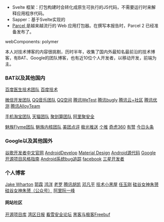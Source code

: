 - Svelte 框架：打包构建时会转化成原生可执行的JS代码，不需要运行时来解释应用程序代码。
- Sapper：基于Svelte实现的
- [Parcel ](https://www.infoq.com/news/2018/01/parceljs-zero-config-module-bund/)是越来越流行的 Web 应用打包器。在撰写本报告时，Parcel 2 已经准备发布了。



webComponents: polymer



本人对技术博客的内容很挑剔，历时半年，收集了国内外最知名最前沿的技术博客，有BAT、Google的团队博客，也有近10位个人开发者，以移动开发，前端为主。

### BAT以及其他国内

[百度医生技术团队](https://www.jianshu.com/u/25a58172fbb5)
 [百度技术](https://link.jianshu.com?t=http%3A%2F%2Fblog.51cto.com%2Fbaidutech%2Fcategory6.html)

[微信开发团队](https://link.jianshu.com?t=http%3A%2F%2Fwww.10tiao.com%2Fauthor%2Findex%3FauthorId%3D239)
 [QQ音乐团队](https://link.jianshu.com?t=http%3A%2F%2Fwww.10tiao.com%2Fauthor%2Findex%3FauthorId%3D223)
 [QQ空间](https://link.jianshu.com?t=http%3A%2F%2Fwww.10tiao.com%2Fauthor%2Findex%3FauthorId%3D222)
 [腾讯WeTest](https://link.jianshu.com?t=https%3A%2F%2Fsegmentfault.com%2Fu%2Ftencentwetest%2Farticles)
 [腾讯bugly](https://link.jianshu.com?t=https%3A%2F%2Fsegmentfault.com%2Fu%2Ftencentbugly%2Farticles)
 [腾讯云+社区](https://link.jianshu.com?t=https%3A%2F%2Fsegmentfault.com%2Fu%2Fqcloudcommunity)
 [腾讯优测](https://link.jianshu.com?t=https%3A%2F%2Fsegmentfault.com%2Fu%2Futest%2Farticles)
 [腾讯AlloyTeam](https://link.jianshu.com?t=http%3A%2F%2Fwww.alloyteam.com%2Fmobiledevelop%2Fandroid%2F)

[手机淘宝团队](https://link.jianshu.com?t=https%3A%2F%2Fyq.aliyun.com%2Fteams%2F13%2F%3Fspm%3D5176.100239.0.0.Av2m2L)
 [天猫团队](https://link.jianshu.com?t=http%3A%2F%2Fwww.10tiao.com%2Fauthor%2Findex%3FauthorId%3D242)
 [聚划算团队](https://link.jianshu.com?t=https%3A%2F%2Fyq.aliyun.com%2Fusers%2F1723205865222707)
 [阿里聚安全](https://link.jianshu.com?t=http%3A%2F%2Fjaq.alibaba.com%2Fcommunity%2Fcategory%3Fspm%3Da313e.7916642.25000001.1.af15e4113OcQie%26catid%3D4)

[魅族Flyme团队](https://link.jianshu.com?t=http%3A%2F%2Fblog.open.flyme.cn%2Fjsp%2Fopen%2Flist.html%3FcategoryId%3D18)
 [魅族内核团队](https://link.jianshu.com?t=http%3A%2F%2Fkernel.meizu.com%2F)
 [美团点评](https://link.jianshu.com?t=http%3A%2F%2Ftech.meituan.com%2F)
 [极光推送](https://link.jianshu.com?t=https%3A%2F%2Fsegmentfault.com%2Fu%2Fjiguangtuisong%2Farticles)
 [个推](https://link.jianshu.com?t=https%3A%2F%2Fsegmentfault.com%2Fu%2Fgetui%2Farticles)
 [奇虎360](https://link.jianshu.com?t=http%3A%2F%2Fblogs.360.cn%2Fblog%2Fcategory%2F%E7%A7%BB%E5%8A%A8%E7%AB%AF%E6%8A%80%E6%9C%AF%2F)
 [有赞](https://link.jianshu.com?t=https%3A%2F%2Ftech.youzan.com%2Ftag%2Fmobile%2F)
 [今日头条](https://link.jianshu.com?t=https%3A%2F%2Ftechblog.toutiao.com%2Ftag%2Fandroid%2F)

### Google以及其他国外

[谷歌开发者中文官网](https://link.jianshu.com?t=http%3A%2F%2Fchinagdg.org%2F)
 [AndroidDevelop](https://link.jianshu.com?t=https%3A%2F%2Fandroid-developers.googleblog.com%2F)
 [Material Design](https://link.jianshu.com?t=https%3A%2F%2Fmaterial.io%2F)
 [Android源代码](https://link.jianshu.com?t=https%3A%2F%2Fsource.android.com%2Fsource%2F)
 [Google开源项目风格指南](https://link.jianshu.com?t=http%3A%2F%2Fzh-google-styleguide.readthedocs.io%2Fen%2Flatest%2Fcontents%2F)
 [Android系统bug追踪](https://link.jianshu.com?t=https%3A%2F%2Fissuetracker.google.com%2Fissues%3Fq%3Dcomponentid%3A192705%20status%3Aopen)
 [facebook](https://link.jianshu.com?t=https%3A%2F%2Fcode.facebook.com%2F)
 [三星开发者](https://link.jianshu.com?t=http%3A%2F%2Fdeveloper.samsung.com%2Fhome.do)

### 个人博客

[Jake Wharton](https://link.jianshu.com?t=https%3A%2F%2Fgithub.com%2FJakeWharton)
 [郭霖](https://link.jianshu.com?t=http%3A%2F%2Fblog.csdn.net%2Fguolin_blog%2F)
 [鸿洋](https://link.jianshu.com?t=http%3A%2F%2Fblog.csdn.net%2Flmj623565791%3Fviewmode%3Dcontents)
 [老罗](https://link.jianshu.com?t=http%3A%2F%2Fblog.csdn.net%2Fluoshengyang%3Fviewmode%3Dcontents)
 [腾讯胡凯](https://link.jianshu.com?t=http%3A%2F%2Fhukai.me%2F)
 [邓凡平](https://link.jianshu.com?t=http%3A%2F%2Fblog.csdn.net%2Finnost%3Fviewmode%3Dcontents)
 [技术小黑屋](https://link.jianshu.com?t=http%3A%2F%2Fdroidyue.com%2F)
 [任玉刚](https://link.jianshu.com?t=http%3A%2F%2Fblog.csdn.net%2Fsingwhatiwanna)
 [硅谷女神朱赟](https://link.jianshu.com?t=https%3A%2F%2Ftime.geekbang.org%2Fcolumn%2Fintro%2F49)
 [硅谷女神朱赟（公众号）](https://link.jianshu.com?t=http%3A%2F%2Fwww.10tiao.com%2Fauthor%2Findex%3FauthorId%3D210)
 [阿里阮一峰](https://link.jianshu.com?t=http%3A%2F%2Fwww.ruanyifeng.com%2Fhome.html)

#### 网站社区

[开源项目库](https://link.jianshu.com?t=http%3A%2F%2Fwww.ctolib.com%2F)
 [湾区日报](https://link.jianshu.com?t=https%3A%2F%2Fwanqu.co%2F)
 [看雪安全论坛](https://link.jianshu.com?t=https%3A%2F%2Fbbs.pediy.com%2Fforum-161.htm)
 [黑客与极客Freebuf](https://link.jianshu.com?t=http%3A%2F%2Fwww.freebuf.com%2F)